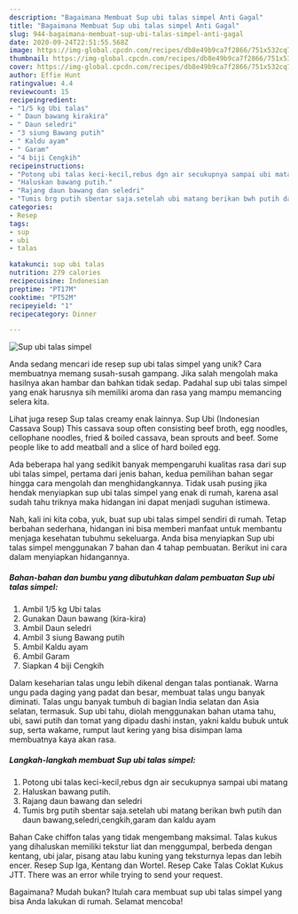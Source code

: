 ```yaml
---
description: "Bagaimana Membuat Sup ubi talas simpel Anti Gagal"
title: "Bagaimana Membuat Sup ubi talas simpel Anti Gagal"
slug: 944-bagaimana-membuat-sup-ubi-talas-simpel-anti-gagal
date: 2020-09-24T22:51:55.568Z
image: https://img-global.cpcdn.com/recipes/db8e49b9ca7f2866/751x532cq70/sup-ubi-talas-simpel-foto-resep-utama.jpg
thumbnail: https://img-global.cpcdn.com/recipes/db8e49b9ca7f2866/751x532cq70/sup-ubi-talas-simpel-foto-resep-utama.jpg
cover: https://img-global.cpcdn.com/recipes/db8e49b9ca7f2866/751x532cq70/sup-ubi-talas-simpel-foto-resep-utama.jpg
author: Effie Hunt
ratingvalue: 4.4
reviewcount: 15
recipeingredient:
- "1/5 kg Ubi talas"
- " Daun bawang kirakira"
- " Daun seledri"
- "3 siung Bawang putih"
- " Kaldu ayam"
- " Garam"
- "4 biji Cengkih"
recipeinstructions:
- "Potong ubi talas keci-kecil,rebus dgn air secukupnya sampai ubi matang"
- "Haluskan bawang putih."
- "Rajang daun bawang dan seledri"
- "Tumis brg putih sbentar saja.setelah ubi matang berikan bwh putih dan daun bawang,seledri,cengkih,garam dan kaldu ayam"
categories:
- Resep
tags:
- sup
- ubi
- talas

katakunci: sup ubi talas 
nutrition: 279 calories
recipecuisine: Indonesian
preptime: "PT17M"
cooktime: "PT52M"
recipeyield: "1"
recipecategory: Dinner

---
```



![Sup ubi talas simpel](https://img-global.cpcdn.com/recipes/db8e49b9ca7f2866/751x532cq70/sup-ubi-talas-simpel-foto-resep-utama.jpg)

Anda sedang mencari ide resep sup ubi talas simpel yang unik? Cara membuatnya memang susah-susah gampang. Jika salah mengolah maka hasilnya akan hambar dan bahkan tidak sedap. Padahal sup ubi talas simpel yang enak harusnya sih memiliki aroma dan rasa yang mampu memancing selera kita.

Lihat juga resep Sup talas creamy enak lainnya. Sup Ubi (Indonesian Cassava Soup) This cassava soup often consisting beef broth, egg noodles, cellophane noodles, fried &amp; boiled cassava, bean sprouts and beef. Some people like to add meatball and a slice of hard boiled egg.

Ada beberapa hal yang sedikit banyak mempengaruhi kualitas rasa dari sup ubi talas simpel, pertama dari jenis bahan, kedua pemilihan bahan segar hingga cara mengolah dan menghidangkannya. Tidak usah pusing jika hendak menyiapkan sup ubi talas simpel yang enak di rumah, karena asal sudah tahu triknya maka hidangan ini dapat menjadi suguhan istimewa.


Nah, kali ini kita coba, yuk, buat sup ubi talas simpel sendiri di rumah. Tetap berbahan sederhana, hidangan ini bisa memberi manfaat untuk membantu menjaga kesehatan tubuhmu sekeluarga. Anda bisa menyiapkan Sup ubi talas simpel menggunakan 7 bahan dan 4 tahap pembuatan. Berikut ini cara dalam menyiapkan hidangannya.

<!--inarticleads1-->

##### Bahan-bahan dan bumbu yang dibutuhkan dalam pembuatan Sup ubi talas simpel:

1. Ambil 1/5 kg Ubi talas
1. Gunakan  Daun bawang (kira-kira)
1. Ambil  Daun seledri
1. Ambil 3 siung Bawang putih
1. Ambil  Kaldu ayam
1. Ambil  Garam
1. Siapkan 4 biji Cengkih


Dalam keseharian talas ungu lebih dikenal dengan talas pontianak. Warna ungu pada daging yang padat dan besar, membuat talas ungu banyak diminati. Talas ungu banyak tumbuh di bagian India selatan dan Asia selatan, termasuk. Sup ubi tahu, diolah menggunakan bahan utama tahu, ubi, sawi putih dan tomat yang dipadu dashi instan, yakni kaldu bubuk untuk sup, serta wakame, rumput laut kering yang bisa disimpan lama membuatnya kaya akan rasa. 

<!--inarticleads2-->

##### Langkah-langkah membuat Sup ubi talas simpel:

1. Potong ubi talas keci-kecil,rebus dgn air secukupnya sampai ubi matang
1. Haluskan bawang putih.
1. Rajang daun bawang dan seledri
1. Tumis brg putih sbentar saja.setelah ubi matang berikan bwh putih dan daun bawang,seledri,cengkih,garam dan kaldu ayam


Bahan Cake chiffon talas yang tidak mengembang maksimal. Talas kukus yang dihaluskan memiliki tekstur liat dan menggumpal, berbeda dengan kentang, ubi jalar, pisang atau labu kuning yang teksturnya lepas dan lebih encer. Resep Sup Iga, Kentang dan Wortel. Resep Cake Talas Coklat Kukus JTT. There was an error while trying to send your request. 

Bagaimana? Mudah bukan? Itulah cara membuat sup ubi talas simpel yang bisa Anda lakukan di rumah. Selamat mencoba!
